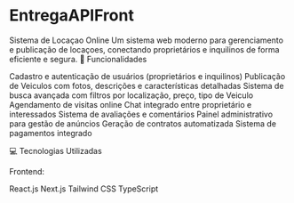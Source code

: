 # EntregaAPIFront

Sistema de Locaçao Online
Um sistema web moderno para gerenciamento e publicação de locaçoes, conectando proprietários e inquilinos de forma eficiente e segura.
🚀 Funcionalidades

Cadastro e autenticação de usuários (proprietários e inquilinos)
Publicação de Veiculos com fotos, descrições e características detalhadas
Sistema de busca avançada com filtros por localização, preço, tipo de Veiculo
Agendamento de visitas online
Chat integrado entre proprietário e interessados
Sistema de avaliações e comentários
Painel administrativo para gestão de anúncios
Geração de contratos automatizada
Sistema de pagamentos integrado

💻 Tecnologias Utilizadas

Frontend:

React.js
Next.js
Tailwind CSS
TypeScript
